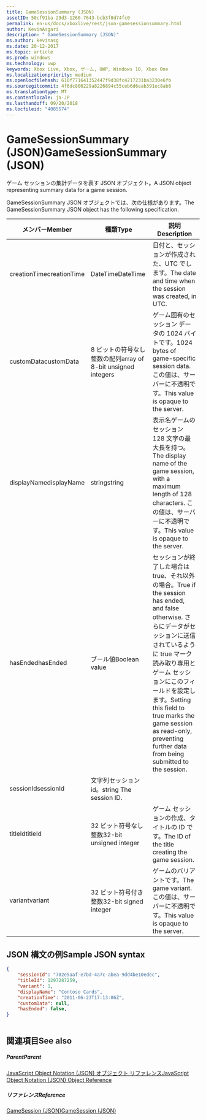```yaml
---
title: GameSessionSummary (JSON)
assetID: 50cf91ba-29d3-1260-7643-bcb3f8d74fc0
permalink: en-us/docs/xboxlive/rest/json-gamesessionsummary.html
author: KevinAsgari
description: " GameSessionSummary (JSON)"
ms.author: kevinasg
ms.date: 20-12-2017
ms.topic: article
ms.prod: windows
ms.technology: uwp
keywords: Xbox Live, Xbox, ゲーム, UWP, Windows 10, Xbox One
ms.localizationpriority: medium
ms.openlocfilehash: 610f771641352447f9d38fc4217231ba3230e6fb
ms.sourcegitcommit: 4f6dc806229a8226894c55ceb6d6eab391ec8ab6
ms.translationtype: MT
ms.contentlocale: ja-JP
ms.lasthandoff: 09/20/2018
ms.locfileid: "4085574"
---
```

# <a name="gamesessionsummary-json"></a><span data-ttu-id="19720-104">GameSessionSummary (JSON)</span><span class="sxs-lookup"><span data-stu-id="19720-104">GameSessionSummary (JSON)</span></span>
<span data-ttu-id="19720-105">ゲーム セッションの集計データを表す JSON オブジェクト。</span><span class="sxs-lookup"><span data-stu-id="19720-105">A JSON object representing summary data for a game session.</span></span> 
<a id="ID4EN"></a>

  
 
<span data-ttu-id="19720-106">GameSessionSummary JSON オブジェクトでは、次の仕様があります。</span><span class="sxs-lookup"><span data-stu-id="19720-106">The GameSessionSummary JSON object has the following specification.</span></span>
 
| <span data-ttu-id="19720-107">メンバー</span><span class="sxs-lookup"><span data-stu-id="19720-107">Member</span></span>| <span data-ttu-id="19720-108">種類</span><span class="sxs-lookup"><span data-stu-id="19720-108">Type</span></span>| <span data-ttu-id="19720-109">説明</span><span class="sxs-lookup"><span data-stu-id="19720-109">Description</span></span>| 
| --- | --- | --- | 
| <span data-ttu-id="19720-110">creationTime</span><span class="sxs-lookup"><span data-stu-id="19720-110">creationTime</span></span>| <span data-ttu-id="19720-111">DateTime</span><span class="sxs-lookup"><span data-stu-id="19720-111">DateTime</span></span>| <span data-ttu-id="19720-112">日付と、セッションが作成された、UTC でします。</span><span class="sxs-lookup"><span data-stu-id="19720-112">The date and time when the session was created, in UTC.</span></span> | 
| <span data-ttu-id="19720-113">customData</span><span class="sxs-lookup"><span data-stu-id="19720-113">customData</span></span>| <span data-ttu-id="19720-114">8 ビットの符号なし整数の配列</span><span class="sxs-lookup"><span data-stu-id="19720-114">array of 8-bit unsigned integers</span></span>| <span data-ttu-id="19720-115">ゲーム固有のセッション データの 1024 バイトです。</span><span class="sxs-lookup"><span data-stu-id="19720-115">1024 bytes of game-specific session data.</span></span> <span data-ttu-id="19720-116">この値は、サーバーに不透明です。</span><span class="sxs-lookup"><span data-stu-id="19720-116">This value is opaque to the server.</span></span> | 
| <span data-ttu-id="19720-117">displayName</span><span class="sxs-lookup"><span data-stu-id="19720-117">displayName</span></span>| <span data-ttu-id="19720-118">string</span><span class="sxs-lookup"><span data-stu-id="19720-118">string</span></span>| <span data-ttu-id="19720-119">表示名ゲームのセッション 128 文字の最大長を持つ。</span><span class="sxs-lookup"><span data-stu-id="19720-119">The display name of the game session, with a maximum length of 128 characters.</span></span> <span data-ttu-id="19720-120">この値は、サーバーに不透明です。</span><span class="sxs-lookup"><span data-stu-id="19720-120">This value is opaque to the server.</span></span> | 
| <span data-ttu-id="19720-121">hasEnded</span><span class="sxs-lookup"><span data-stu-id="19720-121">hasEnded</span></span>| <span data-ttu-id="19720-122">ブール値</span><span class="sxs-lookup"><span data-stu-id="19720-122">Boolean value</span></span>| <span data-ttu-id="19720-123">セッションが終了した場合は true、それ以外の場合。</span><span class="sxs-lookup"><span data-stu-id="19720-123">True if the session has ended, and false otherwise.</span></span> <span data-ttu-id="19720-124">さらにデータがセッションに送信されているように true マーク読み取り専用とゲーム セッションにこのフィールドを設定します。</span><span class="sxs-lookup"><span data-stu-id="19720-124">Setting this field to true marks the game session as read-only, preventing further data from being submitted to the session.</span></span> | 
| <span data-ttu-id="19720-125">sessionId</span><span class="sxs-lookup"><span data-stu-id="19720-125">sessionId</span></span>| <span data-ttu-id="19720-126">文字列セッション id。</span><span class="sxs-lookup"><span data-stu-id="19720-126">string The session ID.</span></span> | 
| <span data-ttu-id="19720-127">titleId</span><span class="sxs-lookup"><span data-stu-id="19720-127">titleId</span></span>| <span data-ttu-id="19720-128">32 ビット符号なし整数</span><span class="sxs-lookup"><span data-stu-id="19720-128">32-bit unsigned integer</span></span>| <span data-ttu-id="19720-129">ゲーム セッションの作成、タイトルの ID です。</span><span class="sxs-lookup"><span data-stu-id="19720-129">The ID of the title creating the game session.</span></span>| 
| <span data-ttu-id="19720-130">variant</span><span class="sxs-lookup"><span data-stu-id="19720-130">variant</span></span>| <span data-ttu-id="19720-131">32 ビット符号付き整数</span><span class="sxs-lookup"><span data-stu-id="19720-131">32-bit signed integer</span></span>| <span data-ttu-id="19720-132">ゲームのバリアントです。</span><span class="sxs-lookup"><span data-stu-id="19720-132">The game variant.</span></span> <span data-ttu-id="19720-133">この値は、サーバーに不透明です。</span><span class="sxs-lookup"><span data-stu-id="19720-133">This value is opaque to the server.</span></span>| 
  
<a id="ID4EID"></a>

 
## <a name="sample-json-syntax"></a><span data-ttu-id="19720-134">JSON 構文の例</span><span class="sxs-lookup"><span data-stu-id="19720-134">Sample JSON syntax</span></span>
 

```json
{
    "sessionId": "702e5aaf-e7bd-4a7c-abea-9dd4be10edec",
    "titleId": 1297287259,
    "variant": 1,
    "displayName": "Contoso Cards",
    "creationTime": "2011-06-23T17:13:06Z",
    "customData": null,
    "hasEnded": false,
}
    
```

  
<a id="ID4ERD"></a>

 
## <a name="see-also"></a><span data-ttu-id="19720-135">関連項目</span><span class="sxs-lookup"><span data-stu-id="19720-135">See also</span></span>
 
<a id="ID4ETD"></a>

 
##### <a name="parent"></a><span data-ttu-id="19720-136">Parent</span><span class="sxs-lookup"><span data-stu-id="19720-136">Parent</span></span> 

[<span data-ttu-id="19720-137">JavaScript Object Notation (JSON) オブジェクト リファレンス</span><span class="sxs-lookup"><span data-stu-id="19720-137">JavaScript Object Notation (JSON) Object Reference</span></span>](atoc-xboxlivews-reference-json.md)

  
<a id="ID4E4D"></a>

 
##### <a name="reference"></a><span data-ttu-id="19720-138">リファレンス</span><span class="sxs-lookup"><span data-stu-id="19720-138">Reference</span></span> 

[<span data-ttu-id="19720-139">GameSession (JSON)</span><span class="sxs-lookup"><span data-stu-id="19720-139">GameSession (JSON)</span></span>](json-gamesession.md)

   